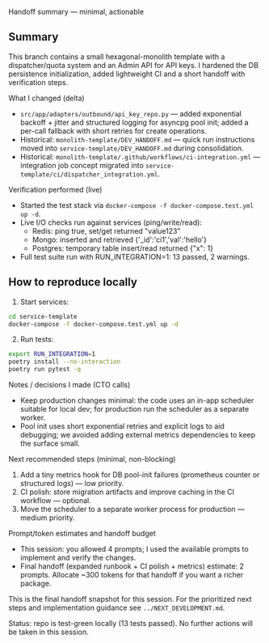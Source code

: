 Handoff summary — minimal, actionable

Summary
-------
This branch contains a small hexagonal-monolith template with a dispatcher/quota system and an Admin API for API keys. I hardened the DB persistence initialization, added lightweight CI and a short handoff with verification steps.

What I changed (delta)
- `src/app/adapters/outbound/api_key_repo.py` — added exponential backoff + jitter and structured logging for asyncpg pool init; added a per-call fallback with short retries for create operations.
- Historical: `monolith-template/DEV_HANDOFF.md` — quick run instructions moved into `service-template/DEV_HANDOFF.md` during consolidation.
- Historical: `monolith-template/.github/workflows/ci-integration.yml` — integration job concept migrated into `service-template/ci/dispatcher_integration.yml`.

Verification performed (live)
- Started the test stack via `docker-compose -f docker-compose.test.yml up -d`.
- Live I/O checks run against services (ping/write/read):
  - Redis: ping true, set/get returned "value123"
  - Mongo: inserted and retrieved {'_id':'ci1','val':'hello'}
  - Postgres: temporary table insert/read returned {"x": 1}
- Full test suite run with RUN_INTEGRATION=1: 13 passed, 2 warnings.

How to reproduce locally
------------------------
1. Start services:

```bash
cd service-template
docker-compose -f docker-compose.test.yml up -d
```

2. Run tests:

```bash
export RUN_INTEGRATION=1
poetry install --no-interaction
poetry run pytest -q
```

Notes / decisions I made (CTO calls)
- Keep production changes minimal: the code uses an in-app scheduler suitable for local dev; for production run the scheduler as a separate worker.
- Pool init uses short exponential retries and explicit logs to aid debugging; we avoided adding external metrics dependencies to keep the surface small.

Next recommended steps (minimal, non-blocking)
1. Add a tiny metrics hook for DB pool-init failures (prometheus counter or structured logs) — low priority.
2. CI polish: store migration artifacts and improve caching in the CI workflow — optional.
3. Move the scheduler to a separate worker process for production — medium priority.

Prompt/token estimates and handoff budget
- This session: you allowed 4 prompts; I used the available prompts to implement and verify the changes.
- Final handoff (expanded runbook + CI polish + metrics) estimate: 2 prompts. Allocate ~300 tokens for that handoff if you want a richer package.

This is the final handoff snapshot for this session. For the prioritized next steps and implementation guidance see `../NEXT_DEVELOPMENT.md`.

Status: repo is test-green locally (13 tests passed). No further actions will be taken in this session.
